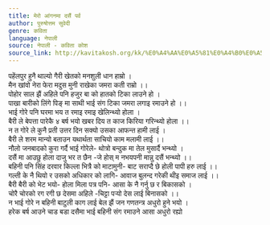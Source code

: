 ```yaml
---
title: मेरो आंगनमा दसैं पर्व
author: पुरुषोत्तम सुवेदी
genre: कविता
language: नेपाली
source: नेपाली - कविता कोश
source_link: http://kavitakosh.org/kk/%E0%A4%AA%E0%A5%81%E0%A4%B0%E0%A5%81%E0%A4%B7%E0%A5%8B%E0%A4%A4%E0%A5%8D%E0%A4%A4%E0%A4%AE_%E0%A4%B8%E0%A5%81%E0%A4%B5%E0%A5%87%E0%A4%A6%E0%A5%80
---
```


पहेंलपुर हुनै थाल्यो गैरी खेतको मनशुली धान हाम्रो ।  
मैन खांवो नेरा फेरा मदुस मुनी राखेका जमरा कती राम्रो ।।  
पोहोर साल झैं अहिले पनि हजुर बा को हातको टिका लाउने हो ।  
पाखा बारीको लिंगे पिङ् मा साथी भाई संग टिका जमरा लगाइ रमाउने हो ।।  
भाई गोरे पनि घरमा भय त रमाइ रमाइ खेलिन्थ्यो होला ।  
बैरी ले बेपत्ता पारेकै ४ बर्ष भयो खबर दिय त काज किरिया गरिन्थ्यो होला ।।  
न त गोरे ले कुनै प्रती उत्तर दिन सक्यो उसका आफन्त हामी लाई ।  
बैरी ले शरम मान्यो बताउन यथार्थता साचियो काम मलामी लाई ।।  
नौलो जनबादको कुरा गर्दै भाई गोरेले- थोत्रो बन्दुक मा तेल मुसार्दै भन्थ्यो ।  
दसैं मा आउछु होला दाजु भर त छैन -जे होस् म नभयपनी मान्नु दसैं भन्थ्यो ।।  
बहिनी पनि सिंह दरवार किल्ला भित्रै को माटामुनी- बाट सराप्दै छे होली पापी हरु लाई ।।  
गल्ती के नै थियो र उसको अधिकार को लागि- आवाज बुलन्द गरेकी थीइ समाज लाई ।।  
बैरी बैरी को भेट भयो- होला मिला पत्र पनि- आसा के नै गर्नु छ र बिकासको ।  
चोरै चोरको रग रगी छ देसमा अहिले -चिट्टा पर्‍यो देस लाई बिनासको ।।  
न भाई गोरे न बहिनी बाटुली काग लाई बेल झैं जन गणतन्त्र अधुरो हुने भयो ।  
हरेक बर्ष आउने चाड बडा दसैमा भाई बहिनी संग रमाउने आसा अधुरो रह्यो
